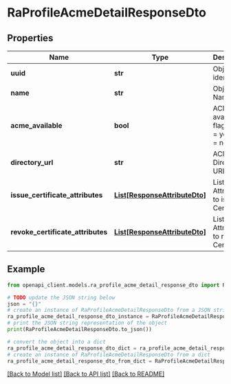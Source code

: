 # RaProfileAcmeDetailResponseDto


## Properties

Name | Type | Description | Notes
------------ | ------------- | ------------- | -------------
**uuid** | **str** | Object identifier | 
**name** | **str** | Object Name | 
**acme_available** | **bool** | ACME availability flag - true &#x3D; yes; false &#x3D; no | 
**directory_url** | **str** | ACME Directory URL | [optional] 
**issue_certificate_attributes** | [**List[ResponseAttributeDto]**](ResponseAttributeDto.md) | List of Attributes to issue Certificate | [optional] 
**revoke_certificate_attributes** | [**List[ResponseAttributeDto]**](ResponseAttributeDto.md) | List of Attributes to revoke Certificate | [optional] 

## Example

```python
from openapi_client.models.ra_profile_acme_detail_response_dto import RaProfileAcmeDetailResponseDto

# TODO update the JSON string below
json = "{}"
# create an instance of RaProfileAcmeDetailResponseDto from a JSON string
ra_profile_acme_detail_response_dto_instance = RaProfileAcmeDetailResponseDto.from_json(json)
# print the JSON string representation of the object
print(RaProfileAcmeDetailResponseDto.to_json())

# convert the object into a dict
ra_profile_acme_detail_response_dto_dict = ra_profile_acme_detail_response_dto_instance.to_dict()
# create an instance of RaProfileAcmeDetailResponseDto from a dict
ra_profile_acme_detail_response_dto_from_dict = RaProfileAcmeDetailResponseDto.from_dict(ra_profile_acme_detail_response_dto_dict)
```
[[Back to Model list]](../README.md#documentation-for-models) [[Back to API list]](../README.md#documentation-for-api-endpoints) [[Back to README]](../README.md)


